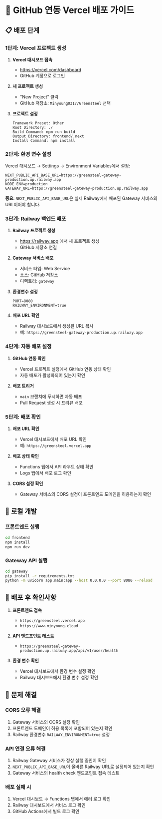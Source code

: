 # 🚀 GitHub 연동 Vercel 배포 가이드

## 📋 **배포 단계**

### **1단계: Vercel 프로젝트 생성**

1. **Vercel 대시보드 접속**
   - https://vercel.com/dashboard
   - GitHub 계정으로 로그인

2. **새 프로젝트 생성**
   - "New Project" 클릭
   - GitHub 저장소: `Minyoung0317/Greensteel` 선택

3. **프로젝트 설정**
   ```
   Framework Preset: Other
   Root Directory: ./
   Build Command: npm run build
   Output Directory: frontend/.next
   Install Command: npm install
   ```

### **2단계: 환경 변수 설정**

Vercel 대시보드 → Settings → Environment Variables에서 설정:

```
NEXT_PUBLIC_API_BASE_URL=https://greensteel-gateway-production.up.railway.app
NODE_ENV=production
GATEWAY_URL=https://greensteel-gateway-production.up.railway.app
```

**중요**: `NEXT_PUBLIC_API_BASE_URL`은 실제 Railway에서 배포된 Gateway 서비스의 URL이어야 합니다.

### **3단계: Railway 백엔드 배포**

1. **Railway 프로젝트 생성**
   - https://railway.app 에서 새 프로젝트 생성
   - GitHub 저장소 연결

2. **Gateway 서비스 배포**
   - 서비스 타입: Web Service
   - 소스: GitHub 저장소
   - 디렉토리: `gateway`

3. **환경변수 설정**
   ```
   PORT=8080
   RAILWAY_ENVIRONMENT=true
   ```

4. **배포 URL 확인**
   - Railway 대시보드에서 생성된 URL 복사
   - 예: `https://greensteel-gateway-production.up.railway.app`

### **4단계: 자동 배포 설정**

1. **GitHub 연동 확인**
   - Vercel 프로젝트 설정에서 GitHub 연동 상태 확인
   - 자동 배포가 활성화되어 있는지 확인

2. **배포 트리거**
   - `main` 브랜치에 푸시하면 자동 배포
   - Pull Request 생성 시 프리뷰 배포

### **5단계: 배포 확인**

1. **배포 URL 확인**
   - Vercel 대시보드에서 배포 URL 확인
   - 예: `https://greensteel.vercel.app`

2. **배포 상태 확인**
   - Functions 탭에서 API 라우트 상태 확인
   - Logs 탭에서 배포 로그 확인

3. **CORS 설정 확인**
   - Gateway 서비스의 CORS 설정이 프론트엔드 도메인을 허용하는지 확인

## 🔧 **로컬 개발**

### **프론트엔드 실행**
```bash
cd frontend
npm install
npm run dev
```

### **Gateway API 실행**
```bash
cd gateway
pip install -r requirements.txt
python -m uvicorn app.main:app --host 0.0.0.0 --port 8080 --reload
```

## 📝 **배포 후 확인사항**

1. **프론트엔드 접속**
   - `https://greensteel.vercel.app`
   - `https://www.minyoung.cloud`

2. **API 엔드포인트 테스트**
   - `https://greensteel-gateway-production.up.railway.app/api/v1/user/health`

3. **환경 변수 확인**
   - Vercel 대시보드에서 환경 변수 설정 확인
   - Railway 대시보드에서 환경 변수 설정 확인

## 🚨 **문제 해결**

### **CORS 오류 해결**
1. Gateway 서비스의 CORS 설정 확인
2. 프론트엔드 도메인이 허용 목록에 포함되어 있는지 확인
3. Railway 환경변수 `RAILWAY_ENVIRONMENT=true` 설정

### **API 연결 오류 해결**
1. Railway Gateway 서비스가 정상 실행 중인지 확인
2. `NEXT_PUBLIC_API_BASE_URL`이 올바른 Railway URL로 설정되어 있는지 확인
3. Gateway 서비스의 health check 엔드포인트 접속 테스트

### **배포 실패 시**
1. Vercel 대시보드 → Functions 탭에서 에러 로그 확인
2. Railway 대시보드에서 서비스 로그 확인
3. GitHub Actions에서 빌드 로그 확인 